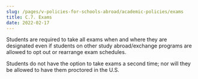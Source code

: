 ```yaml
---
slug: /pages/v-policies-for-schools-abroad/academic-policies/exams
title: C.7. Exams
date: 2022-02-17
---
```

Students are required to take all exams when and where they are designated even if students on other study abroad/exchange programs are allowed to opt out or rearrange exam schedules. 

Students do not have the option to take exams a second time; nor will they be allowed to have them proctored in the U.S.